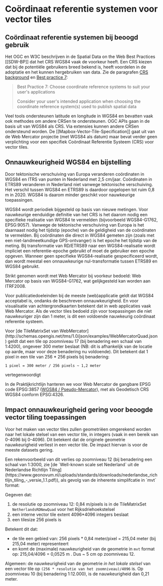 # Coördinaat referentie systemen voor vector tiles

## Coördinaat referentie systemen bij beoogd gebruik
<div class="informative">

Het OGC en W3C beschrijven in de Spatial Data on the Web Best Practices [[SDW-BP]] dat het CRS WGS84 vaak de voorkeur heeft.
Een CRS kiezen dat bij de potentiële gebruikers breed bekend is, heeft voordelen in de adoptatie en het kunnen hergebruiken van data. Zie de paragrafen [CRS background](https://www.w3.org/TR/sdw-bp/#CRS-background) en [Best practice 7](https://www.w3.org/TR/sdw-bp/#bp-crs-choice):

> Best Practice 7: Choose coordinate reference systems to suit your user's applications
>
> Consider your user's intended application when choosing the coordinate reference system(s) used to publish spatial data

Veel tools ondersteunen latitude en longitude in WGS84 en bevatten vaak ook methodes om andere CRSen te ondersteunen. OGC APIs gaan in de basis uit van WGS84 als CRS. Via extensies kunnen andere CRSen ondersteund worden. De [[Mapbox-Vector-Tile-Specification]] gaat uit van de Web Mercator projectie (met WGS84 als datum) maar bevat verder geen verplichting voor een specifiek Coördinaat Referentie Systeem (CRS) voor vector tiles.
</div>

## Onnauwkeurigheid WGS84 en bijstelling
Door tektonische verschuiving van Europa veranderen coördinaten in WGS84 en ITRS van punten in Nederland met 2,5 cm/jaar. Coördinaten in ETRS89 veranderen in Nederland niet vanwege tektonische verschuiving. Het verschil tussen WGS84 en ETRS89 is daardoor opgelopen tot ruim 0,8 m in 2020. WGS84 is daarom minder geschikt voor nauwkeurige toepassingen.

WGS84 wordt periodiek bijgesteld op basis van nieuwe metingen. Voor nauwkeurige eenduidige definitie van het CRS is het daarom nodig een specifieke realisatie van WGS84 te vermelden (bijvoorbeeld WGS84-G1762, EPSG:9057). Vanwege de tektonische verschuiving van Europa is het daarnaast nodig het tijdstip (epoche) van de geldigheid van de coördinaten te vermelden. Bij coördinaten die direct in WGS84 gemeten zijn (zoals met een niet-landmeetkundige GPS-ontvanger) is het epoche het tijdstip van de meting. Bij transformatie van RD/ETRS89 naar een WGS84-realisatie wordt impliciet een referentie-epoche gebruikt of moet de gebruiker een epoche opgeven. Wanneer geen specifieke WGS84-realisatie gespecificeerd wordt, dan wordt meestal een onnauwkeurige nul-transformatie tussen ETRS89 en WGS84 gebruikt.

Strikt genomen wordt met Web Mercator bij voorkeur bedoeld: Web Mercator op basis van WGS84-G1762, wat gelijkgesteld kan worden aan ITRF2008.

Voor publicatiedoeleinden bij de meeste (web)applicatie geldt dat WGS84 acceptabel is, ondanks de beschreven onnauwkeurigheid. En voor visualisatie van achtergrondkaarten betekent dat in web applicaties vaak Web Mercator. Als de vector tiles bedoeld zijn voor toepassingen die niet nauwkeuriger zijn dan 1 meter, is dit een voldoende nauwkeurig coördinaat referentie systeem.

<aside class="example" title="Resolutie en nauwkeurigheid WebMercator">
Voor [de TileMatrixSet van WebMercator](http://schemas.opengis.net/tms/1.0/json/examples/WebMercatorQuad.json) geldt dat een tile op zoomniveau 17 (bij benadering een schaal van 1:4200), ongeveer 300 meter beslaat (NB: dit is afhankelijk van de locatie op aarde, maar voor deze benadering nu voldoende). Dit betekent dat 1 pixel in een tile van 256 * 256 pixels bij benadering:

`1 pixel = 300 meter / 256 pixels ~ 1,2 meter`

vertegenwoordigt
</aside>

In de Praktijkrichtlijn hanteren we voor Web Mercator de gangbare EPSG code EPSG:3857 ([WGS84 / Pseudo-Mercator](https://epsg.org/crs_3857/WGS-84-Pseudo-Mercator.html)), met als Geodetisch CRS WGS84 conform EPSG:4326.

## Impact onnauwkeurigheid gering voor beoogde vector tiling toepassingen
Voor het maken van vector tiles zullen geometriëen omgerekend worden naar het lokale stelsel van een vector tile, in integers (vaak in een bereik van 0-4096 bij 0-4096). Dit betekent dat de originele geometrie nauwkeurigheid verliest in een vector tile. De impact hiervan is voor de meeste datasets gering.

<aside class='example' title='Rekenvoorbeeld nauwkeurigheid vector tiling in lokale stelsel'>
Een rekenvoorbeeld van dit verlies op zoomniveau 12 (bij benadering een schaal van 1:3000, zie [de `Well-known scale set Nederland` uit de Nederlandse Richtlijn Tiling](https://www.geonovum.nl/uploads/standards/downloads/nederlandse_richtlijn_tiling_-_versie_1.1.pdf)), als gevolg van de inherente simplifcatie in `mvt` format:

Gegeven dat:
1.  de resolutie op zoomniveau 12: 0,84 m/pixels is in de TileMatrixSet `NetherlandsRDNewQuad` voor het Rijksdriehoekstelsel
1.  een interne vector tile extent 4096*4096 integers beslaat
1.  een tilesize 256 pixels is

Betekent dit dat:
*   de tile een gebied van: 256 pixels * 0,84 meter/pixel = 215,04 meter (bij 215,04 meter) representeert
*   en komt de (maximale) nauwkeurigheid van de geometrie in `mvt` format op: 215,04/4096 = 0,0525 m . Dus ~ 5 cm op zoomniveau 12.

Algemeen: de nauwkeurigheid van de geometrie _in het lokale stelsel_ van een vector tile op `(256 * resolutie van het zoomniveau)/4096` is. Op zoomniveau 10 (bij benadering 1:12.000), is de nauwkeurigheid dan 0,21 meter.
</aside>
